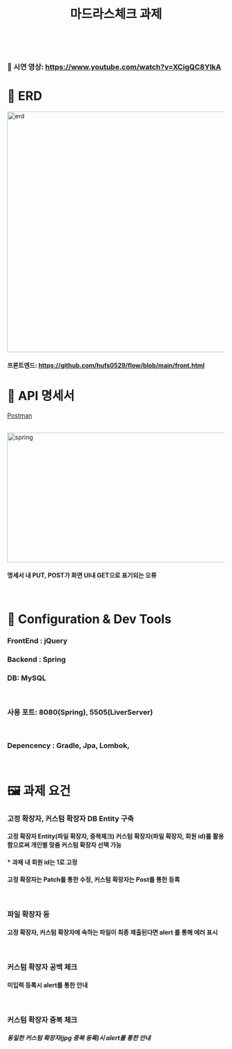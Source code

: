 <h1 align="center">
    마드라스체크 과제
    <br />
    <br />
    <br />
  </h1>

### 🙌  시연 영상: https://www.youtube.com/watch?v=XCigQC8YIkA
# 🤖 ERD
  <img width="556" alt="erd" src="https://github.com/hufs0529/flow/assets/81501114/24762f9e-fe86-4899-b6c0-9ec0472c7731">

#### 프론트엔드: https://github.com/hufs0529/flow/blob/main/front.html

# 🏇 API 명세서
[Postman](https://lunar-flare-28188.postman.co/workspace/My-Workspace~191c2db4-c9f2-4904-8c0f-0163d017b862/documentation/25143450-97413689-2a37-420f-8817-e1221f1ea66f)

<br/>

<img alt="spring" src="https://github.com/hufs0529/flow/assets/81501114/ffef82ab-c862-425f-82d8-dcacbab0343b" alt="Logo" width="600" height="300">

#### 명세서 내 PUT, POST가 화면 UI내 GET으로 표기되는 오류

<br />

# 🏇 Configuration & Dev Tools
### FrontEnd : jQuery
### Backend : Spring
### DB: MySQL
</br>

### 사용 포트: 8080(Spring), 5505(LiverServer)
</br>

### Depencency : Gradle, Jpa, Lombok, 
</br>

# 🖼️ 과제 요건

### 고정 확장자, 커스텀 확장자 DB Entity 구축
#### 고정 확장자 Entity(파일 확장자, 중복체크) 커스텀 확장자(파일 확장자, 회원 id)를 활용함으로써 개인별 맞춤 커스텀 확장자 선택 가능 
#### * 과제 내 회원 id는 1로 고정
#### 고정 확장자는 Patch를 통한 수정, 커스텀 확장자는 Post를 통한 등록
</br>

### 파일 확장자 등
#### 고정 확장자, 커스텀 확장자에 속하는 파일이 최종 제출된다면 alert 를 통해 에러 표시
</br>

### 커스텀 확장자 공백 체크
#### 미입력 등록시 alert를 통한 안내
</br>

### 커스텀 확장자 중복 체크
##### 동일한 커스텀 확장자(jpg 중복 등록)시 alert를 통한 안내
</br>
